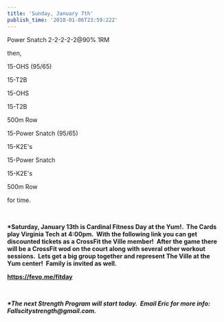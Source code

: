 ```yaml
---
title: 'Sunday, January 7th'
publish_time: '2018-01-06T23:59:22Z'
---
```


Power Snatch 2-2-2-2-2\@90% 1RM

then,

15-OHS (95/65)

15-T2B

15-OHS

15-T2B

500m Row

15-Power Snatch (95/65)

15-K2E's

15-Power Snatch

15-K2E's

500m Row

for time.

 

**\*Saturday, January 13th is Cardinal Fitness Day at the Yum!.  The
Cards play Virginia Tech at 4:00pm.  With the following link you can get
discounted tickets as a CrossFit the Ville member!  After the game there
will be a CrossFit wod on the court along with several other workout
sessions.  Lets get a big group together and represent The Ville at the
Yum center!  Family is invited as well.**

**<https://fevo.me/fitday>**

 

***\*The next Strength Program will start today.  Email Eric for more
info: Fallscitystrength\@gmail.com.***
